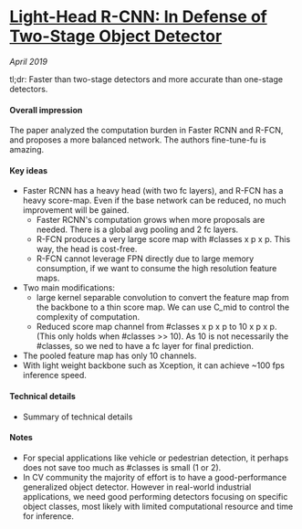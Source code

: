 # [Light-Head R-CNN: In Defense of Two-Stage Object Detector](https://arxiv.org/pdf/1711.07264.pdf)

_April 2019_

tl;dr: Faster than two-stage detectors and more accurate than one-stage detectors.

#### Overall impression
The paper analyzed the computation burden in Faster RCNN and R-FCN, and proposes a more balanced network. The authors fine-tune-fu is amazing.

#### Key ideas
- Faster RCNN has a heavy head (with two fc layers), and R-FCN has a heavy score-map. Even if the base network can be reduced, no much improvement will be gained. 
	- Faster RCNN's computation grows when more proposals are needed. There is a global avg pooling and 2 fc layers. 
	- R-FCN produces a very large score map with #classes x p x p. This way, the head is cost-free.
	- R-FCN cannot leverage FPN directly due to large memory consumption, if we want to consume the high resolution feature maps. 
- Two main modifications:
	- large kernel separable convolution to convert the feature map from the backbone to a thin score map. We can use C_mid to control the complexity of computation.
	- Reduced score map channel from #classes x p x p to 10 x p x p. (This only holds when #classes >> 10). As 10 is not necessarily the #classes, so we ned to have a fc layer for final prediction.
- The pooled feature map has only 10 channels.
- With light weight backbone such as Xception, it can achieve ~100 fps inference speed.

#### Technical details
- Summary of technical details

#### Notes
- For special applications like vehicle or pedestrian detection, it perhaps does not save too much as #classes is small (1 or 2).
- In CV community the majority of effort is to have a good-performance generalized object detector. However in real-world industrial applications, we need good performing detectors focusing on specific object classes, most likely with limited computational resource and time for inference. 
